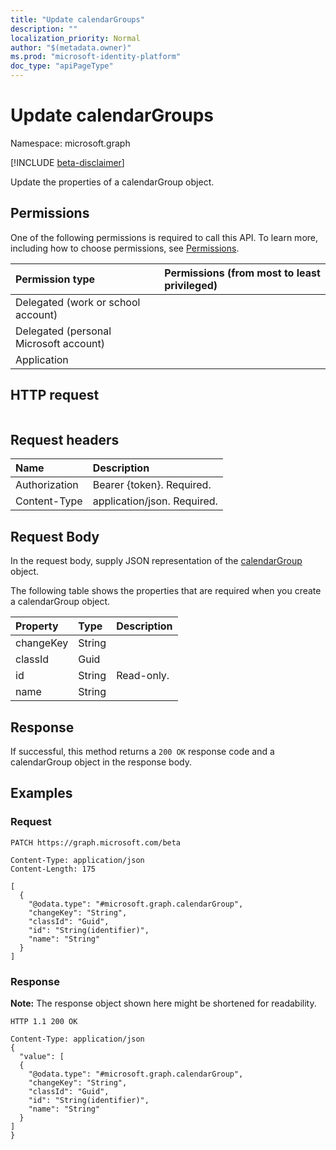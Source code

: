 ```yaml
---
title: "Update calendarGroups"
description: ""
localization_priority: Normal
author: "$(metadata.owner)"
ms.prod: "microsoft-identity-platform"
doc_type: "apiPageType"
---
```


# Update calendarGroups

Namespace: microsoft.graph

[!INCLUDE [beta-disclaimer](../../includes/beta-disclaimer.md)]

Update the properties of a calendarGroup object.

## Permissions

One of the following permissions is required to call this API. To learn more, including how to choose permissions, see [Permissions](/graph/permissions-reference).

| Permission type                        | Permissions (from most to least privileged) |
| :------------------------------------- | :------------------------------------------ |
| Delegated (work or school account)     |                                             |
| Delegated (personal Microsoft account) |                                             |
| Application                            |                                             |

## HTTP request

<!-- {
  "blockType": "ignored"
}
-->

```http

```

## Request headers

| Name          | Description                 |
| :------------ | :-------------------------- |
| Authorization | Bearer {token}. Required.   |
| Content-Type  | application/json. Required. |

## Request Body

In the request body, supply JSON representation of the [calendarGroup](../resources/-calendargroup.md) object.

<!-- Actions and Functions -->

<!-- CRUD Methods -->

The following table shows the properties that are required when you create a calendarGroup object.

| Property  | Type   | Description |
| :-------- | :----- | :---------- |
| changeKey | String |             |
| classId   | Guid   |             |
| id        | String | Read-only.  |
| name      | String |             |

## Response

If successful, this method returns a `200 OK` response code and a calendarGroup object in the response body.

## Examples

### Request

<!-- {
  "blockType": "request",
  "name": "update_calendargroups"
}
-->

```http
PATCH https://graph.microsoft.com/beta

Content-Type: application/json
Content-Length: 175

[
  {
    "@odata.type": "#microsoft.graph.calendarGroup",
    "changeKey": "String",
    "classId": "Guid",
    "id": "String(identifier)",
    "name": "String"
  }
]

```

### Response

**Note:** The response object shown here might be shortened for readability.

<!-- {
  "blockType": "response",
  "truncated": true,
  "@odata.type": "$(this.ReturnTypeFullName)"
}
-->

```http
HTTP 1.1 200 OK

Content-Type: application/json
{
  "value": [
  {
    "@odata.type": "#microsoft.graph.calendarGroup",
    "changeKey": "String",
    "classId": "Guid",
    "id": "String(identifier)",
    "name": "String"
  }
]
}

```
